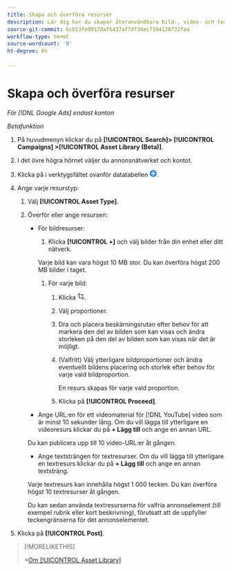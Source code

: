 ```yaml
---
title: Skapa och överföra resurser
description: Lär dig hur du skapar återanvändbara bild-, video- och textresurser och överför dem till [!DNL Google Ads] resursbibliotek på kontonivå.
source-git-commit: 6cb13fe9917daf6437af7df30ec7164120732faa
workflow-type: tm+mt
source-wordcount: '0'
ht-degree: 0%

---
```


# Skapa och överföra resurser

*För [!DNL Google Ads] endast konton*

*Betafunktion*

1. På huvudmenyn klickar du på **[!UICONTROL Search]> [!UICONTROL Campaigns] >[!UICONTROL Asset Library (Beta)]**.

1. I det övre högra hörnet väljer du annonsnätverket och kontot.

1. Klicka på i verktygsfältet ovanför datatabellen ![Överför](/help/search-social-commerce/assets/add.png "Överför").

1. Ange varje resurstyp:

   1. Välj **[!UICONTROL Asset Type]**.

   1. Överför eller ange resursen:

      * För bildresurser:

         1. Klicka **[!UICONTROL +]** och välj bilder från din enhet eller ditt nätverk.

        Varje bild kan vara högst 10 MB stor. Du kan överföra högst 200 MB bilder i taget.

         1. För varje bild:

            1. Klicka ![Beskär](/help/search-social-commerce/assets/crop.png "Beskär").

            1. Välj proportioner.

            1. Dra och placera beskärningsrutan efter behov för att markera den del av bilden som kan visas och ändra storleken på den del av bilden som kan visas när det är möjligt.

            1. (Valfritt) Välj ytterligare bildproportioner och ändra eventuellt bildens placering och storlek efter behov för varje vald bildproportion.

               En resurs skapas för varje vald proportion.

            1. Klicka på **[!UICONTROL Proceed]**.

      * Ange URL:en för ett videomaterial för [!DNL YouTube] video som är minst 10 sekunder lång. Om du vill lägga till ytterligare en videoresurs klickar du på **+ Lägg till** och ange en annan URL.

      Du kan publicera upp till 10 video-URL:er åt gången.

      * Ange textsträngen för textresurser. Om du vill lägga till ytterligare en textresurs klickar du på **+ Lägg till** och ange en annan textsträng.

      Varje textresurs kan innehålla högst 1 000 tecken. Du kan överföra högst 10 textresurser åt gången.

      Du kan sedan använda textresurserna för valfria annonselement (till exempel rubrik eller kort beskrivning), förutsatt att de uppfyller teckengränserna för det annonselementet.

1. Klicka på **[!UICONTROL Post]**.

>[!MORELIKETHIS]
>
>*[Om [!UICONTROL Asset Library]](asset-library-about.md)
